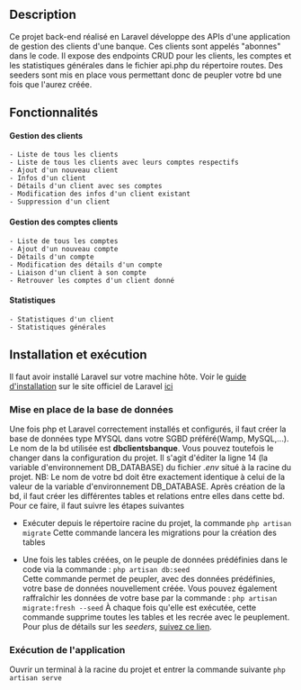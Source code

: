## Description
Ce projet back-end réalisé en Laravel développe des APIs d'une application de gestion des clients d'une banque. Ces clients sont appelés "abonnes" dans le code. 
Il expose des endpoints CRUD pour les clients, les comptes et les statistiques générales dans le fichier api.php du répertoire routes. Des seeders sont mis en place vous permettant donc de peupler votre bd une fois que l'aurez créée.

## Fonctionnalités

#### Gestion des clients 
    - Liste de tous les clients
    - Liste de tous les clients avec leurs comptes respectifs
    - Ajout d'un nouveau client
    - Infos d'un client
    - Détails d'un client avec ses comptes
    - Modification des infos d'un client existant
    - Suppression d'un client

#### Gestion des comptes clients
    - Liste de tous les comptes
    - Ajout d'un nouveau compte
    - Détails d'un compte
    - Modification des détails d'un compte
    - Liaison d'un client à son compte
    - Retrouver les comptes d'un client donné

#### Statistiques
    - Statistiques d'un client
    - Statistiques générales
    

## Installation et exécution

Il faut avoir installé Laravel sur votre machine hôte. Voir le [guide d'installation](https://laravel.com/docs/11.x/installation) sur le site officiel de Laravel [ici](https://laravel.com/docs/11.x/installation) 

### Mise en place de la base de données 

Une fois php et Laravel correctement installés et configurés, il faut créer la base de données type MYSQL dans votre SGBD préféré(Wamp, MySQL,...). Le nom de la bd utilisée est **dbclientsbanque**. Vous pouvez toutefois le changer dans la configuration du projet. Il s'agit d'éditer la ligne 14 (la variable d'environnement DB_DATABASE) du fichier *.env* situé à la racine du projet. NB: Le nom de votre bd doit être exactement identique à celui de la valeur de la variable d'environnement DB_DATABASE.
Après création de la bd, il faut créer les différentes tables et relations entre elles dans cette bd. Pour ce faire, il faut suivre les étapes suivantes

+ Exécuter depuis le répertoire racine du projet, la commande
```php artisan migrate```
Cette commande lancera les migrations pour la création des tables

+ Une fois les tables créées, on le peuple de données prédéfinies dans le code via la commande : 
```php artisan db:seed```  
Cette commande permet de peupler, avec des données prédéfinies, votre base de données nouvellement créée.
Vous pouvez également raffraîchir les données de votre base par la commande : 
```php artisan migrate:fresh --seed```
À chaque fois qu'elle est exécutée, cette commande supprime toutes les tables et les recrée avec le peuplement. Pour plus de détails sur les *seeders*, [suivez ce lien](https://laravel.com/docs/11.x/seeding).  

### Exécution de l'application

Ouvrir un terminal à la racine du projet et entrer la commande suivante
    ```php artisan serve``` 

